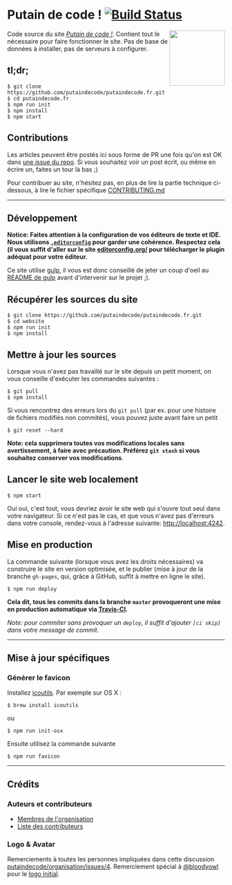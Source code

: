 # Putain de code ! [![Build Status](https://travis-ci.org/putaindecode/putaindecode.fr.svg?branch=post.vim)](https://travis-ci.org/putaindecode/putaindecode.fr)

<img align="right" alt="" src="https://raw.github.com/putaindecode/putaindecode.fr/master/images/p!-logo--no-bubble-512--trim.png" width="128">

Code source du site [_Putain de code !_](http://putaindecode.fr/).
Contient tout le nécessaire pour faire fonctionner le site.
Pas de base de données à installer, pas de serveurs à configurer.

## tl;dr;

```console
$ git clone https://github.com/putaindecode/putaindecode.fr.git
$ cd putaindecode.fr
$ npm run init
$ npm install
$ npm start
```

## Contributions

Les articles peuvent être postés ici sous forme de PR une fois qu'on est OK dans [une
issue du repo](https://github.com/putaindecode/putaindecode.fr/issues).
Si vous souhaitez voir un post écrit, ou même en écrire un, faites un tour là bas ;)

Pour contribuer au site, n'hésitez pas, en plus de lire la partie technique ci-dessous,
à lire le fichier spécifique [CONTRIBUTING.md](CONTRIBUTING.md)

---

## Développement

__Notice: Faites attention à la configuration de vos éditeurs de texte et IDE.  
Nous utilisons [`.editorconfig`](.editorconfig) pour garder une cohérence.
Respectez cela (il vous suffit d'aller sur le site [editorconfig.org/](http://editorconfig.org/)
pour télécharger le plugin adéquat pour votre éditeur.__

Ce site utilise [gulp](https://github.com/gulpjs/gulp),
il vous est donc conseillé de jeter un coup d'oeil au [README de gulp](https://github.com/gulpjs/gulp#readme)
avant d'intervenir sur le projet ;).

## Récupérer les sources du site

```console
$ git clone https://github.com/putaindecode/putaindecode.fr.git
$ cd website
$ npm run init
$ npm install
```

## Mettre à jour les sources

Lorsque vous n'avez pas travaillé sur le site depuis un petit moment, on vous conseille
d'exécuter les commandes suivantes :

```console
$ git pull
$ npm install
```

Si vous rencontrez des erreurs lors du `git pull` (par ex. pour une histoire de
fichiers modifiés non commités), vous pouvez juste avant faire
un petit

```console
$ git reset --hard
```

__Note: cela supprimera toutes vos modifications locales sans avertissement, à
faire avec précaution.
Préférez `git stash` si vous souhaitez conserver vos modifications__.

## Lancer le site web localement

```console
$ npm start
```

Oui oui, c'est tout, vous devriez avoir le site web qui s'ouvre tout seul dans votre navigateur.
Si ce n'est pas le cas, et que vous n'avez pas d'erreurs dans votre console,
rendez-vous à l'adresse suivante: [http://localhost:4242](http://localhost:4242).


## Mise en production

La commande suivante (lorsque vous avez les droits nécessaires) va construire le site
en version optimisée, et le publier (mise à jour de la branche  `gh-pages`, qui,
grâce à GitHub, suffit à mettre en ligne le site).

```console
$ npm run deploy
```

**Cela dit, tous les commits dans la branche `master` provoqueront une mise en production automatique via [Travis-CI](https://travis-ci.org/).**

_Note: pour commiter sans provoquer un `deploy`, il suffit d'ajouter `[ci skip]` dans votre message de commit._

---

## Mise à jour spécifiques

### Générer le favicon

Installez [icoutils](http://www.nongnu.org/icoutils/). Par exemple sur OS X :

```console
$ brew install icoutils
```

ou

```console
$ npm run init-osx
```

Ensuite utilisez la commande suivante

```console
$ npm run favicon
```

---

## Crédits

### Auteurs et contributeurs

* [Membres de l'organisation](https://github.com/putaindecode?tab=members)
* [Liste des contributeurs](https://github.com/putaindecode/putaindecode.fr/graphs/contributors)

### Logo & Avatar

Remerciements à toutes les personnes impliquées dans cette discussion [putaindecode/organisation/issues/4](https://github.com/putaindecode/organisation/issues/4).
Remerciement spécial à [@bloodyowl](https://github.com/bloodyowl) pour le [logo initial](https://github.com/putaindecode/putaindecode.fr/blob/3324cbe7637dacd1f42a412c1085431a2d551928/src/assets/_images/p!-logos.png).
